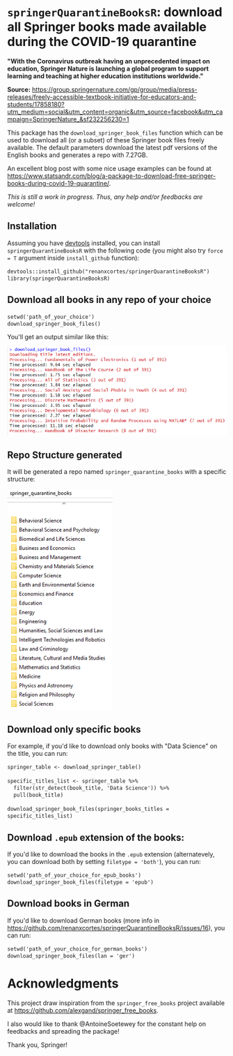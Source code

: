 # `springerQuarantineBooksR`: download all Springer books made available during the COVID-19 quarantine

**"With the Coronavirus outbreak having an unprecedented impact on education, Springer Nature is launching a global program to support learning and teaching at higher education institutions worldwide."**

**Source:** https://group.springernature.com/gp/group/media/press-releases/freely-accessible-textbook-initiative-for-educators-and-students/17858180?utm_medium=social&utm_content=organic&utm_source=facebook&utm_campaign=SpringerNature_&sf232256230=1

This package has the `download_springer_book_files` function which can be used to download all (or a subset) of these Springer book files freely available. The default parameters download the latest pdf versions of the English books and generates a repo with 7.27GB.

An excellent blog post with some nice usage examples can be found at https://www.statsandr.com/blog/a-package-to-download-free-springer-books-during-covid-19-quarantine/.

*This is still a work in progress. Thus, any help and/or feedbacks are welcome!*

## Installation

Assuming you have [devtools](https://github.com/r-lib/devtools) installed, you can install `springerQuarantineBooksR` with the following code (you might also try `force = T` argument inside `install_github` function):

```
devtools::install_github("renanxcortes/springerQuarantineBooksR")
library(springerQuarantineBooksR)
```

## Download all books in any repo of your choice

```
setwd('path_of_your_choice')
download_springer_book_files()
```

You'll get an output similar like this:

![](inst/extdata/processing_example.png)

## Repo Structure generated

It will be generated a repo named `springer_quarantine_books` with a specific structure:

![](inst/extdata/directory_org_example.png)

## Download only specific books

For example, if you'd like to download only books with "Data Science" on the title, you can run:

```	
springer_table <- download_springer_table()

specific_titles_list <- springer_table %>% 
  filter(str_detect(book_title, 'Data Science')) %>% 
  pull(book_title)

download_springer_book_files(springer_books_titles = specific_titles_list)
```

## Download `.epub` extension of the books:

If you'd like to download the books in the `.epub` extension (alternatevely, you can download both by setting `filetype = 'both'`), you can run:

```
setwd('path_of_your_choice_for_epub_books')
download_springer_book_files(filetype = 'epub')
```

## Download books in German

If you'd like to download German books (more info in https://github.com/renanxcortes/springerQuarantineBooksR/issues/16), you can run:

```
setwd('path_of_your_choice_for_german_books')
download_springer_book_files(lan = 'ger')
```

# Acknowledgments

This project draw inspiration from the `springer_free_books` project available at https://github.com/alexgand/springer_free_books.

I also would like to thank @AntoineSoetewey for the constant help on feedbacks and spreading the package!

Thank you, Springer!
